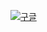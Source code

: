 [![구글](https://www.google.com/images/branding/googlelogo/1x/googlelogo_color_272x92dp.png)](https:/google.com "구글 홈페이지")
